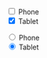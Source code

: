 <div>
  <div class="au-control-input">
    <input class="js-focus-me au-control-input__input" type="checkbox" name="checkbox-ex" id="cb-phone">
     <label class="au-control-input__text" for="cb-phone">Phone</label>
  </div>
  <div class="au-control-input">
    <input class="js-focus-me au-control-input__input" type="checkbox" name="checkbox-ex" id="cb-tablet" checked>
    <label class="au-control-input__text" for="cb-tablet">Tablet</label>
  </div>
</div>
<p>
  <div class="au-control-input">
    <input class="au-control-input__input" type="radio" name="radio-ex" id="radio-phone">
    <label class="au-control-input__text" for="radio-phone">Phone</label>
  </div>
  <div class="au-control-input">
    <input class="au-control-input__input" type="radio" name="radio-ex-dark" id="radio-tablet" checked>
    <label class="au-control-input__text" for="radio-tablet">Tablet</label>
  </div>
</p>
